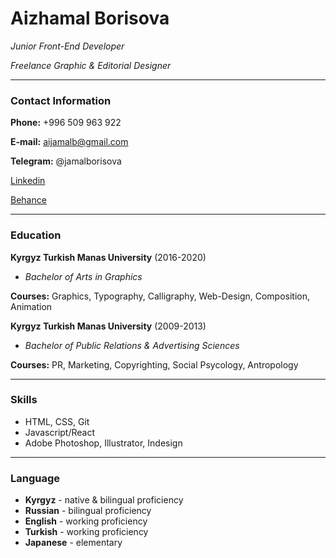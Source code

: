 # Aizhamal Borisova
*Junior Front-End Developer*

*Freelance Graphic & Editorial Designer*


---
### Contact Information

**Phone:** +996 509 963 922

**E-mail:** aijamalb@gmail.com

**Telegram:** @jamalborisova

[Linkedin](https://www.linkedin.com/in/aizhamal-borisova/)

[Behance](https://www.behance.net/jamalborisova)

---
### Education

**Kyrgyz Turkish Manas University** (2016-2020)

* *Bachelor of Arts in Graphics*

**Courses:** Graphics, Typography, Calligraphy, Web-Design, Composition, Animation

**Kyrgyz Turkish Manas University** (2009-2013)

* *Bachelor of Public Relations & Advertising Sciences*

**Courses:** PR, Marketing, Copyrighting, Social Psycology, Antropology

---
### Skills
* HTML, CSS, Git
* Javascript/React
* Adobe Photoshop, Illustrator, Indesign

---
### Language
* **Kyrgyz** - native & bilingual proficiency
* **Russian** - bilingual proficiency
* **English** - working proficiency
* **Turkish** - working proficiency
* **Japanese** - elementary


